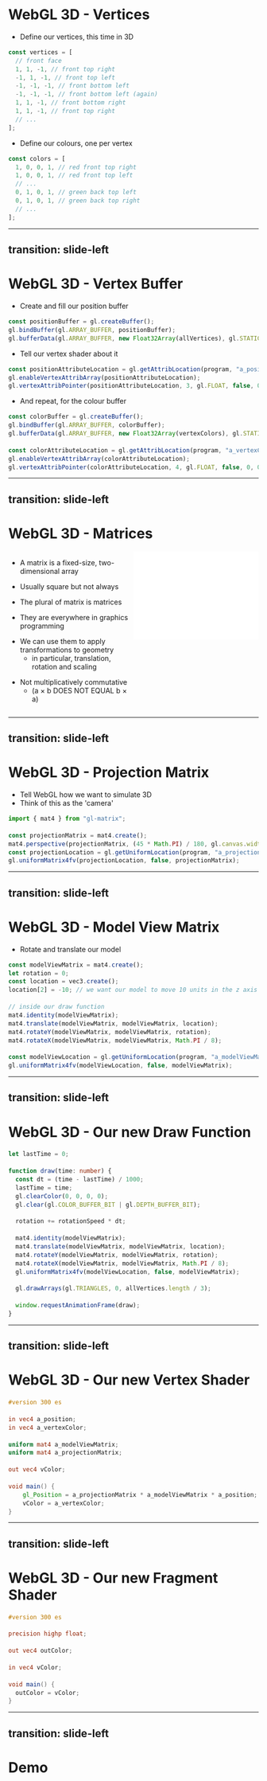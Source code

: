 # WebGL 3D - Vertices

- Define our vertices, this time in 3D
```ts
const vertices = [
  // front face
  1, 1, -1, // front top right
  -1, 1, -1, // front top left
  -1, -1, -1, // front bottom left
  -1, -1, -1, // front bottom left (again)
  1, 1, -1, // front bottom right
  1, 1, -1, // front top right
  // ...
];
```

<v-click>

- Define our colours, one per vertex
```ts
const colors = [
  1, 0, 0, 1, // red front top right
  1, 0, 0, 1, // red front top left
  // ...
  0, 1, 0, 1, // green back top left
  0, 1, 0, 1, // green back top right
  // ...
];
```
</v-click>

<!-- 
Another gotcha here. When you define 3D triangles, they have a facing direction, based on the order
in which you define the vertices.
If you define them in counter-clockwise order, they are facing you.
-->

---
transition: slide-left
---

# WebGL 3D - Vertex Buffer

- Create and fill our position buffer
```ts
const positionBuffer = gl.createBuffer();
gl.bindBuffer(gl.ARRAY_BUFFER, positionBuffer);
gl.bufferData(gl.ARRAY_BUFFER, new Float32Array(allVertices), gl.STATIC_DRAW);
```

<v-click>

- Tell our vertex shader about it
```ts
const positionAttributeLocation = gl.getAttribLocation(program, "a_position");
gl.enableVertexAttribArray(positionAttributeLocation);
gl.vertexAttribPointer(positionAttributeLocation, 3, gl.FLOAT, false, 0, 0);
```
</v-click>
<v-click>

- And repeat, for the colour buffer
```ts
const colorBuffer = gl.createBuffer();
gl.bindBuffer(gl.ARRAY_BUFFER, colorBuffer);
gl.bufferData(gl.ARRAY_BUFFER, new Float32Array(vertexColors), gl.STATIC_DRAW);

const colorAttributeLocation = gl.getAttribLocation(program, "a_vertexColor");
gl.enableVertexAttribArray(colorAttributeLocation);
gl.vertexAttribPointer(colorAttributeLocation, 4, gl.FLOAT, false, 0, 0);
```
</v-click>

---
transition: slide-left
---

# WebGL 3D - Matrices

<div style="display: grid; grid-template-columns: 1fr 1fr;">
<div>

- A matrix is a fixed-size, two-dimensional array
<v-click>

- Usually square but not always
</v-click>
<v-click>

- The plural of matrix is matrices
</v-click>
<v-click>

- They are everywhere in graphics programming
</v-click>
<v-click>

- We can use them to apply transformations to geometry
  - in particular, translation, rotation and scaling
</v-click>
<v-click>

- Not multiplicatively commutative 
  - (a &times; b DOES NOT EQUAL b &times; a) 
</v-click>
</div>
  <img src="/images/matrix.svg" style="width: 100%;">
</div>


---
transition: slide-left
---

# WebGL 3D - Projection Matrix

- Tell WebGL how we want to simulate 3D
- Think of this as the 'camera'

```ts
import { mat4 } from "gl-matrix";

const projectionMatrix = mat4.create();
mat4.perspective(projectionMatrix, (45 * Math.PI) / 180, gl.canvas.width / gl.canvas.height, 0.1, 100.0);
const projectionLocation = gl.getUniformLocation(program, "a_projectionMatrix");
gl.uniformMatrix4fv(projectionLocation, false, projectionMatrix);
```

<!-- 
Now we have to project a 3D scene onto a 2D canvas. There are a few ways to do this, so we need to be explicit. 
Orthographic is an option, but most of the time we'll want a perspective projection.

We refer to a uniform here for the first time. A uniform is a variable in a shader which is the same for all instances, like a global.
We don't have one camera per vertex - there's only one camera in the whole scene. So, we use a uniform to tell the shader about the camera.
-->

---
transition: slide-left
---

# WebGL 3D - Model View Matrix

- Rotate and translate our model 
```ts
const modelViewMatrix = mat4.create();
let rotation = 0;
const location = vec3.create();
location[2] = -10; // we want our model to move 10 units in the z axis

// inside our draw function
mat4.identity(modelViewMatrix);
mat4.translate(modelViewMatrix, modelViewMatrix, location);
mat4.rotateY(modelViewMatrix, modelViewMatrix, rotation);
mat4.rotateX(modelViewMatrix, modelViewMatrix, Math.PI / 8);

const modelViewLocation = gl.getUniformLocation(program, "a_modelViewMatrix");
gl.uniformMatrix4fv(modelViewLocation, false, modelViewMatrix);
```


---
transition: slide-left
---

# WebGL 3D - Our new Draw Function

```ts
let lastTime = 0;

function draw(time: number) {
  const dt = (time - lastTime) / 1000;
  lastTime = time;
  gl.clearColor(0, 0, 0, 0);
  gl.clear(gl.COLOR_BUFFER_BIT | gl.DEPTH_BUFFER_BIT);

  rotation += rotationSpeed * dt;

  mat4.identity(modelViewMatrix);
  mat4.translate(modelViewMatrix, modelViewMatrix, location);
  mat4.rotateY(modelViewMatrix, modelViewMatrix, rotation);
  mat4.rotateX(modelViewMatrix, modelViewMatrix, Math.PI / 8);
  gl.uniformMatrix4fv(modelViewLocation, false, modelViewMatrix);

  gl.drawArrays(gl.TRIANGLES, 0, allVertices.length / 3);

  window.requestAnimationFrame(draw);
}
```

<!-- Talk about delta time -->

---
transition: slide-left
---

# WebGL 3D - Our new Vertex Shader

```glsl
#version 300 es

in vec4 a_position;
in vec4 a_vertexColor;

uniform mat4 a_modelViewMatrix;
uniform mat4 a_projectionMatrix;

out vec4 vColor;

void main() {
	gl_Position = a_projectionMatrix * a_modelViewMatrix * a_position;
	vColor = a_vertexColor;
}
```

---
transition: slide-left
---

# WebGL 3D - Our new Fragment Shader

```glsl
#version 300 es

precision highp float;

out vec4 outColor;

in vec4 vColor;

void main() {
  outColor = vColor;
}
```

---
transition: slide-left
---

# Demo

<DemoWebGLCube />